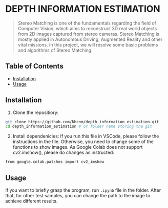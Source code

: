 # **DEPTH INFORMATION ESTIMATION**
> Stereo Matching is one of the fundamentals regarding the field of Computer Vision, which aims to reconstruct 3D real world objects from 2D images captured from stereo cameras. Stereo Matching is mostly applied in Autonomous Driving, Augmented Reality and other vital missions. In this project, we will resolve some basic problems and algorithms of Stereo Matching. 

## Table of Contents
- [Installation](#installation)
- [Usage](#Usage)

## Installation
1. Clone the repositiory:
```bash
git clone https://github.com/khenm/depth_information_estimation.git
cd depth_information_estimation # or folder name storing the git
```
2. Install dependenicies:
If you run this file in VSCode, please follow the instructions in the file.
Otherwise, you need to change some of the functions to show images.
As Google Colab does not support cv2.imshow(), please do changes as instructed:
```bash
from google.colab.patches import cv2_imshow
```

 ## Usage
If you want to briefly grasp the program, run `.ipynb` file in the folder. 
After that, for other test samples, you can change the path to the image to achieve different results.
